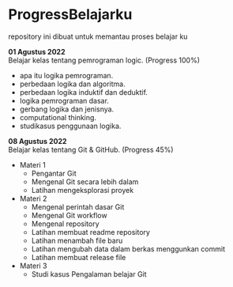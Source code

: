 # ProgressBelajarku
repository ini dibuat untuk memantau proses belajar ku

<b>01 Agustus 2022 </b><br>
Belajar kelas tentang pemrograman logic. (Progress 100%)
* apa itu logika pemrograman.
* perbedaan logika dan algoritma.
* perbedaan logika induktif dan deduktif.
* logika pemrograman dasar.
* gerbang logika dan jenisnya.
* computational thinking.
* studikasus penggunaan logika.

<b>08 Agustus 2022</b> <br>
Belajar kelas tentang Git & GitHub. (Progress 45%)
* Materi 1
     * Pengantar Git
     * Mengenal Git secara lebih dalam
     * Latihan mengeksplorasi proyek
* Materi 2
     * Mengenal perintah dasar Git
     * Mengenal Git workflow
     * Mengenal repository
     * Latihan membuat readme repository
     * Latihan menambah file baru
     * Latihan mengubah data dalam berkas menggunkan commit
     * Latihan membuat release file
* Materi 3
     * Studi kasus Pengalaman belajar Git
